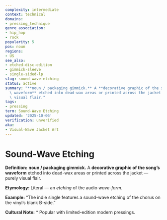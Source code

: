 ```yaml
---
complexity: intermediate
context: technical
domains:
- pressing_technique
genre_association:
- hip_hop
- rock
popularity: 5
pos: noun
regions:
- US
see_also:
- etched-disc-edition
- gimmick-sleeve
- single-sided-lp
slug: sound-wave-etching
status: active
summary: "**noun / packaging gimmick.** A **decorative graphic of the song\u2019s\
  \ waveform** etched into dead-wax areas or printed across the jacket \u2014 purely\
  \ visual flair."
tags:
- pressing
term: Sound-Wave Etching
updated: '2025-10-06'
verification: unverified
aka:
- Visual-Wave Jacket Art
---
```


# Sound-Wave Etching

**Definition:** **noun / packaging gimmick.** A **decorative graphic of the song’s waveform** etched into dead-wax areas or printed across the jacket — purely visual flair.

**Etymology:** Literal — an *etching* of the audio *wave-form*.

**Example:** “The indie single features a sound-wave etching of the chorus on the vinyl’s blank B-side.”

**Cultural Note:** * Popular with limited-edition modern pressings.

